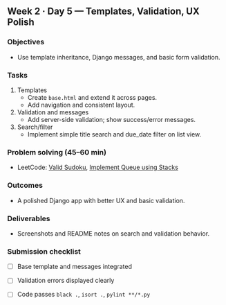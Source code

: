 ## Week 2 · Day 5 — Templates, Validation, UX Polish

### Objectives
- Use template inheritance, Django messages, and basic form validation.

### Tasks
1) Templates
   - Create `base.html` and extend it across pages.
   - Add navigation and consistent layout.
2) Validation and messages
   - Add server-side validation; show success/error messages.
3) Search/filter
   - Implement simple title search and due_date filter on list view.

### Problem solving (45–60 min)
- LeetCode: [Valid Sudoku](https://leetcode.com/problems/valid-sudoku/), [Implement Queue using Stacks](https://leetcode.com/problems/implement-queue-using-stacks/)

### Outcomes
- A polished Django app with better UX and basic validation.

### Deliverables
- Screenshots and README notes on search and validation behavior.

### Submission checklist
- [ ] Base template and messages integrated
- [ ] Validation errors displayed clearly
- [ ] Code passes `black .`, `isort .`, `pylint **/*.py`


